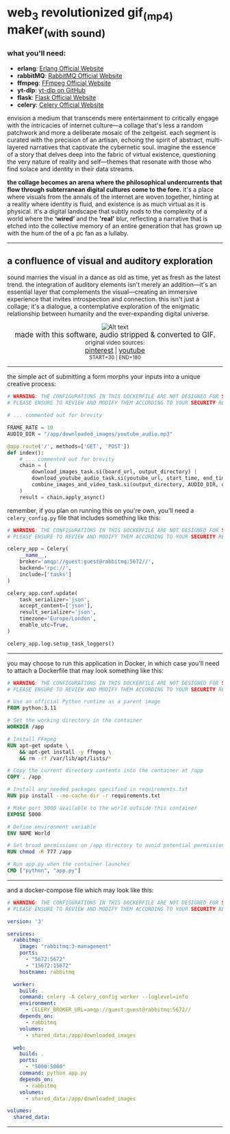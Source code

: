 
# web<sub>3</sub> revolutionized gif<sub>(mp4)</sub> maker<sub>(with sound)</sub>

### what you'll need:
- **erlang**: [Erlang Official Website](https://www.erlang.org/)
- **rabbitMQ**: [RabbitMQ Official Website](https://www.rabbitmq.com/)
- **ffmpeg**: [FFmpeg Official Website](https://ffmpeg.org/)
- **yt-dlp**: [yt-dlp on GitHub](https://github.com/yt-dlp/yt-dlp)
- **flask**: [Flask Official Website](https://flask.palletsprojects.com/en/2.0.x/)
- **celery**: [Celery Official Website](https://docs.celeryproject.org/en/stable/index.html)

envision a medium that transcends mere entertainment to critically engage with the intricacies of internet culture—a collage that's less a random patchwork and more a deliberate mosaic of the zeitgeist. each segment is curated with the precision of an artisan, echoing the spirit of abstract, multi-layered narratives that captivate the cybernetic soul. imagine the essence of a story that delves deep into the fabric of virtual existence, questioning the very nature of reality and self—themes that resonate with those who find solace and identity in their data streams.

**the collage becomes an arena where the philosophical undercurrents that flow through subterranean digital cultures come to the fore.** it's a place where visuals from the annals of the internet are woven together, hinting at a reality where identity is fluid, and existence is as much virtual as it is physical. it's a digital landscape that subtly nods to the complexity of a world where the **‘wired’** and the **'real'** blur, reflecting a narrative that is etched into the collective memory of an entire generation that has grown up with the hum of the of a pc fan as a lullaby.

---

## a confluence of visual and auditory exploration

sound marries the visual in a dance as old as time, yet as fresh as the latest trend. the integration of auditory elements isn't merely an addition—it's an essential layer that complements the visual—creating an immersive experience that invites introspection and connection. this isn't just a collage; it's a dialogue, a contemplative exploration of the enigmatic relationship between humanity and the ever-expanding digital universe.

<div align="center">
    <img src="filename.gif.gif" alt="Alt text" />
    <div style="font-size: larger;">
        made with this software, audio stripped & converted to GIF.
    </div>
    <div style="font-size: small;">
        original video sources:
    </div>
    <div>
        <a href="https://www.pinterest.com/uudablue/closet/girl-outfits/" style="font-size: medium;">pinterest</a> | <a href="https://www.youtube.com/watch?v=4zHlGkWxU4M" style="font-size: medium;">youtube</a>
    </div>
    <div style="font-size: smaller;">
        START=30 | END=180
    </div>
</div>





---

the simple act of submitting a form morphs your inputs into a unique creative process:
```python
# WARNING: THE CONFIGURATIONS IN THIS DOCKERFILE ARE NOT DESIGNED FOR SECURITY.
# PLEASE ENSURE TO REVIEW AND MODIFY THEM ACCORDING TO YOUR SECURITY REQUIREMENTS.

# ... commented out for brevity

FRAME_RATE = 10
AUDIO_DIR = "/app/downloaded_images/youtube_audio.mp3"

@app.route('/', methods=['GET', 'POST'])
def index():
    # ... commented out for brevity
    chain = (
        download_images_task.si(board_url, output_directory) |
        download_youtube_audio_task.si(youtube_url, start_time, end_time, AUDIO_DIR) |
        combine_images_and_video_task.si(output_directory, AUDIO_DIR, output_video_path, FRAME_RATE)
    )
    result = chain.apply_async()
```

remember, if you plan on running this on you're own, you'll need a `celery_config.py` file that includes something like this:
```python
# WARNING: THE CONFIGURATIONS IN THIS DOCKERFILE ARE NOT DESIGNED FOR SECURITY.
# PLEASE ENSURE TO REVIEW AND MODIFY THEM ACCORDING TO YOUR SECURITY REQUIREMENTS.

celery_app = Celery(
    __name__,
    broker='amqp://guest:guest@rabbitmq:5672//',
    backend='rpc://',
    include=['tasks']
)

celery_app.conf.update(
    task_serializer='json',
    accept_content=['json'],
    result_serializer='json',
    timezone='Europe/London',
    enable_utc=True,
)

celery_app.log.setup_task_loggers()
```
---
you may choose to run this application in Docker, in which case you'll need to attach a Dockerfile that may look something like this:
```Dockerfile
# WARNING: THE CONFIGURATIONS IN THIS DOCKERFILE ARE NOT DESIGNED FOR SECURITY.
# PLEASE ENSURE TO REVIEW AND MODIFY THEM ACCORDING TO YOUR SECURITY REQUIREMENTS.

# Use an official Python runtime as a parent image
FROM python:3.11

# Set the working directory in the container
WORKDIR /app

# Install FFmpeg
RUN apt-get update \
    && apt-get install -y ffmpeg \
    && rm -rf /var/lib/apt/lists/*

# Copy the current directory contents into the container at /app
COPY . /app

# Install any needed packages specified in requirements.txt
RUN pip install --no-cache-dir -r requirements.txt

# Make port 5000 available to the world outside this container
EXPOSE 5000

# Define environment variable
ENV NAME World

# Set broad permissions on /app directory to avoid potential permission issues
RUN chmod -R 777 /app

# Run app.py when the container launches
CMD ["python", "app.py"]
```
---
and a docker-compose file which may look like this:
```yaml
# WARNING: THE CONFIGURATIONS IN THIS DOCKERFILE ARE NOT DESIGNED FOR SECURITY.
# PLEASE ENSURE TO REVIEW AND MODIFY THEM ACCORDING TO YOUR SECURITY REQUIREMENTS.

version: '3'

services:
  rabbitmq:
    image: "rabbitmq:3-management"
    ports:
      - "5672:5672"
      - "15672:15672"
    hostname: rabbitmq

  worker:
    build: .
    command: celery -A celery_config worker --loglevel=info
    environment:
      - CELERY_BROKER_URL=amqp://guest:guest@rabbitmq:5672//
    depends_on:
      - rabbitmq
    volumes:
      - shared_data:/app/downloaded_images

  web:
    build: .
    ports:
      - "5000:5000"
    command: python app.py
    depends_on:
      - rabbitmq
    volumes:
      - shared_data:/app/downloaded_images

volumes:
  shared_data:
```
---
